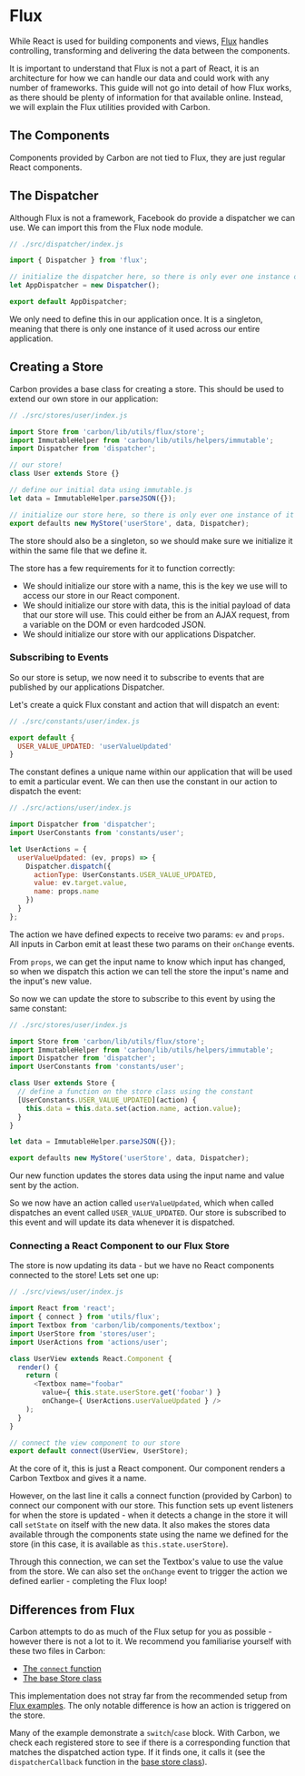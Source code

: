 # Flux

While React is used for building components and views, [Flux](https://facebook.github.io/flux/) handles controlling, transforming and delivering the data between the components.

It is important to understand that Flux is not a part of React, it is an architecture for how we can handle our data and could work with any number of frameworks. This guide will not go into detail of how Flux works, as there should be plenty of information for that available online. Instead, we will explain the Flux utilities provided with Carbon.

## The Components

Components provided by Carbon are not tied to Flux, they are just regular React components.

## The Dispatcher

Although Flux is not a framework, Facebook do provide a dispatcher we can use. We can import this from the Flux node module.

```js
// ./src/dispatcher/index.js

import { Dispatcher } from 'flux';

// initialize the dispatcher here, so there is only ever one instance of it
let AppDispatcher = new Dispatcher();

export default AppDispatcher;
```

We only need to define this in our application once. It is a singleton, meaning that there is only one instance of it used across our entire application.

## Creating a Store

Carbon provides a base class for creating a store. This should be used to extend our own store in our application:

```js
// ./src/stores/user/index.js

import Store from 'carbon/lib/utils/flux/store';
import ImmutableHelper from 'carbon/lib/utils/helpers/immutable';
import Dispatcher from 'dispatcher';

// our store!
class User extends Store {}

// define our initial data using immutable.js
let data = ImmutableHelper.parseJSON({});

// initialize our store here, so there is only ever one instance of it
export defaults new MyStore('userStore', data, Dispatcher);
```

The store should also be a singleton, so we should make sure we initialize it within the same file that we define it.

The store has a few requirements for it to function correctly:

* We should initialize our store with a name, this is the key we use will to access our store in our React component.
* We should initialize our store with data, this is the initial payload of data that our store will use. This could either be from an AJAX request, from a variable on the DOM or even hardcoded JSON.
* We should initialize our store with our applications Dispatcher.

### Subscribing to Events

So our store is setup, we now need it to subscribe to events that are published by our applications Dispatcher.

Let's create a quick Flux constant and action that will dispatch an event:

```js
// ./src/constants/user/index.js

export default {
  USER_VALUE_UPDATED: 'userValueUpdated'
}
```

The constant defines a unique name within our application that will be used to emit a particular event. We can then use the constant in our action to dispatch the event:

```js
// ./src/actions/user/index.js

import Dispatcher from 'dispatcher';
import UserConstants from 'constants/user';

let UserActions = {
  userValueUpdated: (ev, props) => {
    Dispatcher.dispatch({
      actionType: UserConstants.USER_VALUE_UPDATED,
      value: ev.target.value,
      name: props.name
    })
  }
};
```

The action we have defined expects to receive two params: `ev` and `props`. All inputs in Carbon emit at least these two params on their `onChange` events.

From `props`, we can get the input name to know which input has changed, so when we dispatch this action we can tell the store the input's name and the input's new value.

So now we can update the store to subscribe to this event by using the same constant:

```js
// ./src/stores/user/index.js

import Store from 'carbon/lib/utils/flux/store';
import ImmutableHelper from 'carbon/lib/utils/helpers/immutable';
import Dispatcher from 'dispatcher';
import UserConstants from 'constants/user';

class User extends Store {
  // define a function on the store class using the constant
  [UserConstants.USER_VALUE_UPDATED](action) {
    this.data = this.data.set(action.name, action.value);
  }
}

let data = ImmutableHelper.parseJSON({});

export defaults new MyStore('userStore', data, Dispatcher);
```

Our new function updates the stores data using the input name and value sent by the action.

So we now have an action called `userValueUpdated`, which when called dispatches an event called `USER_VALUE_UPDATED`. Our store is subscribed to this event and will update its data whenever it is dispatched.

### Connecting a React Component to our Flux Store

The store is now updating its data - but we have no React components connected to the store! Lets set one up:

```js
// ./src/views/user/index.js

import React from 'react';
import { connect } from 'utils/flux';
import Textbox from 'carbon/lib/components/textbox';
import UserStore from 'stores/user';
import UserActions from 'actions/user';

class UserView extends React.Component {
  render() {
    return (
      <Textbox name="foobar"
        value={ this.state.userStore.get('foobar') }
        onChange={ UserActions.userValueUpdated } />
    );
  }
}

// connect the view component to our store
export default connect(UserView, UserStore);
```

At the core of it, this is just a React component. Our component renders a Carbon Textbox and gives it a name.

However, on the last line it calls a connect function (provided by Carbon) to connect our component with our store. This function sets up event listeners for when the store is updated - when it detects a change in the store it will call `setState` on itself with the new data. It also makes the stores data available through the components state using the name we defined for the store (in this case, it is available as `this.state.userStore`).

Through this connection, we can set the Textbox's value to use the value from the store. We can also set the `onChange` event to trigger the action we defined earlier - completing the Flux loop!

## Differences from Flux

Carbon attempts to do as much of the Flux setup for you as possible - however there is not a lot to it. We recommend you familiarise yourself with these two files in Carbon:

* [The `connect` function](https://github.com/Sage/carbon/blob/master/src/utils/flux/index.js)
* [The base Store class](https://github.com/Sage/carbon/blob/master/src/utils/flux/store/index.js)

This implementation does not stray far from the recommended setup from [Flux examples](https://facebook.github.io/flux/docs/todo-list.html). The only notable difference is how an action is triggered on the store.

Many of the example demonstrate a `switch`/`case` block. With Carbon, we check each registered store to see if there is a corresponding function that matches the dispatched action type. If it finds one, it calls it (see the `dispatcherCallback` function in the [base store class](https://github.com/Sage/carbon/blob/master/src/utils/flux/store/index.js)).
